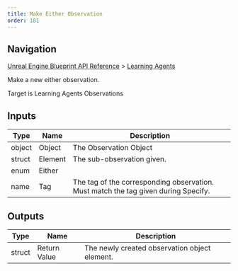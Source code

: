 ```yaml
---
title: Make Either Observation
order: 181
---
```

## Navigation

[Unreal Engine Blueprint API Reference](https://dev.epicgames.com/documentation/en-us/unreal-engine/BlueprintAPI) > [Learning Agents](https://dev.epicgames.com/documentation/en-us/unreal-engine/BlueprintAPI/LearningAgents)

Make a new either observation.

Target is Learning Agents Observations

## Inputs

| Type | Name | Description |
| --- | --- | --- |
| object | Object | The Observation Object |
| struct | Element | The sub-observation given. |
| enum | Either |  |
| name | Tag | The tag of the corresponding observation. Must match the tag given during Specify. |

## Outputs

| Type | Name | Description |
| --- | --- | --- |
| struct | Return Value | The newly created observation object element. |
